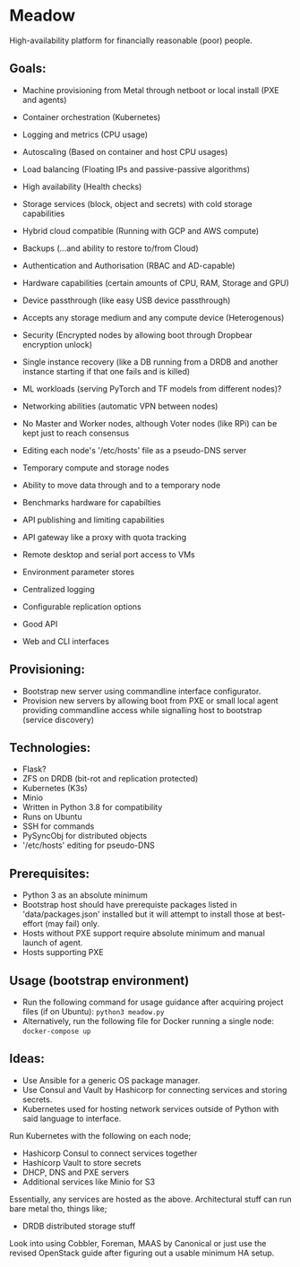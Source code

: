 # Meadow
High-availability platform for financially reasonable (poor) people.

## Goals:
- Machine provisioning from Metal through netboot or local install (PXE and agents)
- Container orchestration (Kubernetes)
- Logging and metrics (CPU usage)
- Autoscaling (Based on container and host CPU usages)
- Load balancing (Floating IPs and passive-passive algorithms)
- High availability (Health checks)
- Storage services (block, object and secrets) with cold storage capabilities
- Hybrid cloud compatible (Running with GCP and AWS compute)
- Backups (…and ability to restore to/from Cloud)
- Authentication and Authorisation (RBAC and AD-capable)
- Hardware capabilities (certain amounts of CPU, RAM, Storage and GPU)
- Device passthrough (like easy USB device passthrough)
- Accepts any storage medium and any compute device (Heterogenous)
- Security (Encrypted nodes by allowing boot through Dropbear encryption unlock)
- Single instance recovery (like a DB running from a DRDB and another instance starting if that one fails and is killed)
- ML workloads (serving PyTorch and TF models from different nodes)?
- Networking abilities (automatic VPN between nodes)
- No Master and Worker nodes, although Voter nodes (like RPi) can be kept just to reach consensus
- Editing each node's '/etc/hosts' file as a pseudo-DNS server
- Temporary compute and storage nodes
- Ability to move data through and to a temporary node 
- Benchmarks hardware for capabilties
- API publishing and limiting capabilities
- API gateway like a proxy with quota tracking
- Remote desktop and serial port access to VMs
- Environment parameter stores 
- Centralized logging

- Configurable replication options
- Good API
- Web and CLI interfaces

## Provisioning:
- Bootstrap new server using commandline interface configurator.
- Provision new servers by allowing boot from PXE or small local agent providing commandline access while signalling host to bootstrap (service discovery)

## Technologies:
- Flask?
- ZFS on DRDB (bit-rot and replication protected)
- Kubernetes (K3s)
- Minio
- Written in Python 3.8 for compatibility
- Runs on Ubuntu
- SSH for commands
- PySyncObj for distributed objects
- '/etc/hosts' editing for pseudo-DNS

## Prerequisites:
- Python 3 as an absolute minimum
- Bootstrap host should have prerequiste packages listed in 'data/packages.json' installed but it will attempt to install those at best-effort (may fail) only.
- Hosts without PXE support require absolute minimum and manual launch of agent.
- Hosts supporting PXE 

## Usage (bootstrap environment)
- Run the following command for usage guidance after acquiring project files (if on Ubuntu):
```python3 meadow.py```
- Alternatively, run the following file for Docker running a single node:
```docker-compose up```

## Ideas:
- Use Ansible for a generic OS package manager.
- Use Consul and Vault by Hashicorp for connecting services and storing secrets.
- Kubernetes used for hosting network services outside of Python with said language to interface.

Run Kubernetes with the following on each node;
- Hashicorp Consul to connect services together
- Hashicorp Vault to store secrets
- DHCP, DNS and PXE servers
- Additional services like Minio for S3

Essentially, any services are hosted as the above. Architectural stuff can run bare metal tho, things like;
- DRDB distributed storage stuff

Look into using Cobbler, Foreman, MAAS by Canonical or just use the revised OpenStack guide after figuring out a usable minimum HA setup.